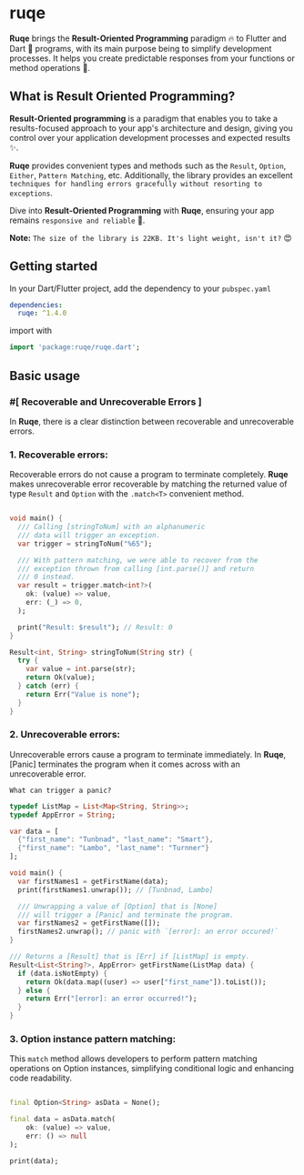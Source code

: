 # ruqe

**Ruqe** brings the **Result-Oriented Programming** paradigm 🔥 to Flutter and Dart 🎯 programs,
with its main purpose being to simplify development processes. It helps you create predictable
responses from your functions or method operations 🎉.

## What is Result Oriented Programming?

**Result-Oriented programming** is a paradigm that enables you to take a results-focused approach
to your app's architecture and design, giving you control over your application development
processes and expected results ✨.

**Ruqe** provides convenient types and methods such as the `Result`, `Option`, `Either`,
`Pattern Matching`, etc. Additionally, the library provides an excellent `techniques for handling
errors gracefully without resorting to exceptions`.

Dive into **Result-Oriented Programming** with **Ruqe**, ensuring your app remains
`responsive and reliable` 🚀.

**Note:** `The size of the library is 22KB. It's light weight, isn't it?` 😍

## Getting started

In your Dart/Flutter project, add the dependency to your `pubspec.yaml`

```yaml
dependencies:
  ruqe: ^1.4.0
```

import with

```dart
import 'package:ruqe/ruqe.dart';
```

## Basic usage

### #[ Recoverable and Unrecoverable Errors ]

In **Ruqe**, there is a clear distinction between recoverable and unrecoverable errors.

### 1. Recoverable errors:

Recoverable errors do not cause a program to terminate completely. **Ruqe** makes unrecoverable
error recoverable by matching the returned value of type `Result` and `Option` with the `.match<T>`
convenient method.

```dart

void main() {
  /// Calling [stringToNum] with an alphanumeric
  /// data will trigger an exception.
  var trigger = stringToNum("%65");

  /// With pattern matching, we were able to recover from the
  /// exception thrown from calling [int.parse()] and return
  /// 0 instead.
  var result = trigger.match<int?>(
    ok: (value) => value,
    err: (_) => 0,
  );

  print("Result: $result"); // Result: 0
}

Result<int, String> stringToNum(String str) {
  try {
    var value = int.parse(str);
    return Ok(value);
  } catch (err) {
    return Err("Value is none");
  }
}
```

### 2. Unrecoverable errors:

Unrecoverable errors cause a program to terminate immediately. In **Ruqe**, [Panic] terminates the
program when it comes across with an unrecoverable error.

`What can trigger a panic?`

```dart
typedef ListMap = List<Map<String, String>>;
typedef AppError = String;

var data = [
  {"first_name": "Tunbnad", "last_name": "Smart"},
  {"first_name": "Lambo", "last_name": "Turnner"}
];

void main() {
  var firstNames1 = getFirstName(data);
  print(firstNames1.unwrap()); // [Tunbnad, Lambo]

  /// Unwrapping a value of [Option] that is [None]
  /// will trigger a [Panic] and terminate the program.
  var firstNames2 = getFirstName([]);
  firstNames2.unwrap(); // panic with `[error]: an error occured!`
}

/// Returns a [Result] that is [Err] if [ListMap] is empty.
Result<List<String?>, AppError> getFirstName(ListMap data) {
  if (data.isNotEmpty) {
    return Ok(data.map((user) => user["first_name"]).toList());
  } else {
    return Err("[error]: an error occurred!");
  }
}
```

### 3. Option instance pattern matching:

This `match` method allows developers to perform pattern matching operations on
Option instances, simplifying conditional logic and enhancing code readability.

```dart

final Option<String> asData = None();

final data = asData.match(
    ok: (value) => value,
    err: () => null
);

print(data);
```
